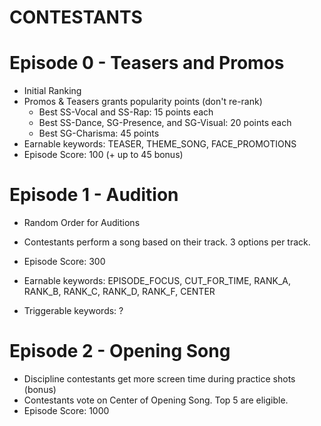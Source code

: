 # CONTESTANTS

# Episode 0 - Teasers and Promos

- Initial Ranking
- Promos & Teasers grants popularity points (don't re-rank)
  - Best SS-Vocal and SS-Rap: 15 points each
  - Best SS-Dance, SG-Presence, and SG-Visual: 20 points each
  - Best SG-Charisma: 45 points
- Earnable keywords: TEASER, THEME_SONG, FACE_PROMOTIONS
- Episode Score: 100 (+ up to 45 bonus)

# Episode 1 - Audition

- Random Order for Auditions
- Contestants perform a song based on their track. 3 options per track.
- Episode Score: 300

- Earnable keywords: EPISODE_FOCUS, CUT_FOR_TIME, RANK_A, RANK_B, RANK_C, RANK_D, RANK_F, CENTER
- Triggerable keywords: ?

# Episode 2 - Opening Song

- Discipline contestants get more screen time during practice shots (bonus)
- Contestants vote on Center of Opening Song. Top 5 are eligible.
- Episode Score: 1000
